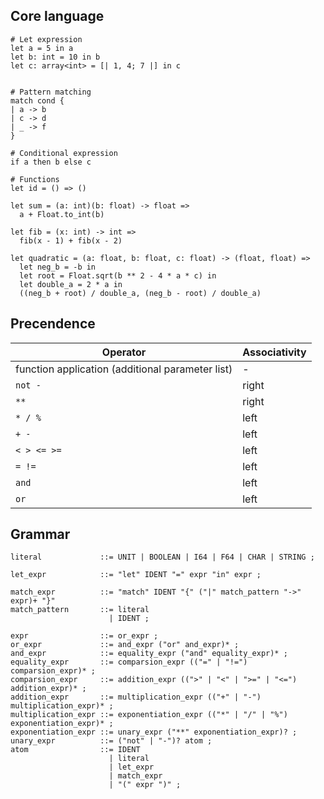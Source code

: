 ## Core language

```
# Let expression
let a = 5 in a
let b: int = 10 in b
let c: array<int> = [| 1, 4; 7 |] in c


# Pattern matching
match cond {
| a -> b
| c -> d
| _ -> f
}

# Conditional expression
if a then b else c

# Functions
let id = () => ()

let sum = (a: int)(b: float) -> float =>
  a + Float.to_int(b)

let fib = (x: int) -> int =>
  fib(x - 1) + fib(x - 2)

let quadratic = (a: float, b: float, c: float) -> (float, float) =>
  let neg_b = -b in
  let root = Float.sqrt(b ** 2 - 4 * a * c) in
  let double_a = 2 * a in
  ((neg_b + root) / double_a, (neg_b - root) / double_a)
```

## Precendence

Operator | Associativity
-------- | -------------
function application (additional parameter list) | -
`not -` | right
`**` | right
`* / %` | left
`+ - ` | left
`< > <= >=` | left
`= !=` | left
`and` | left
`or` | left

## Grammar

```
literal             ::= UNIT | BOOLEAN | I64 | F64 | CHAR | STRING ;

let_expr            ::= "let" IDENT "=" expr "in" expr ;

match_expr          ::= "match" IDENT "{" ("|" match_pattern "->" expr)+ "}"
match_pattern       ::= literal
                      | IDENT ;

expr                ::= or_expr ;
or_expr             ::= and_expr ("or" and_expr)* ;
and_expr            ::= equality_expr ("and" equality_expr)* ;
equality_expr       ::= comparsion_expr (("=" | "!=") comparsion_expr)* ;
comparsion_expr     ::= addition_expr ((">" | "<" | ">=" | "<=") addition_expr)* ;
addition_expr       ::= multiplication_expr (("+" | "-") multiplication_expr)* ;
multiplication_expr ::= exponentiation_expr (("*" | "/" | "%") exponentiation_expr)* ;
exponentiation_expr ::= unary_expr ("**" exponentiation_expr)? ;
unary_expr          ::= ("not" | "-")? atom ;
atom                ::= IDENT
                      | literal
                      | let_expr
                      | match_expr
                      | "(" expr ")" ;
```
